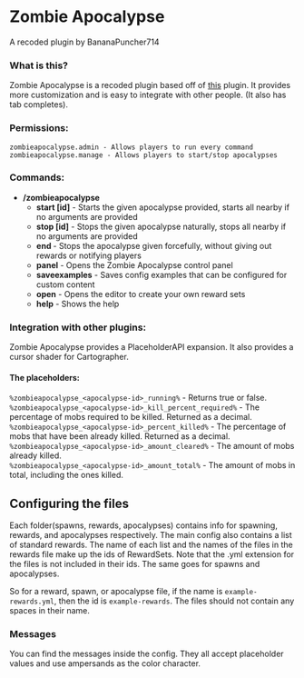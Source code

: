 # Zombie Apocalypse
A recoded plugin by BananaPuncher714
### What is this?
Zombie Apocalypse is a recoded plugin based off of [this](https://dev.bukkit.org/projects/zombieapocalypse) plugin.
It provides more customization and is easy to integrate with other people. (It also has tab completes).

### Permissions:
```
zombieapocalypse.admin - Allows players to run every command
zombieapocalypse.manage - Allows players to start/stop apocalypses
```

### Commands:
- **/zombieapocalypse**
  - **start \[id\]** - Starts the given apocalypse provided, starts all nearby if no arguments are provided
  - **stop \[id\]** - Stops the given apocalypse naturally, stops all nearby if no arguments are provided
  - **end <id>** - Stops the apocalypse given forcefully, without giving out rewards or notifying players
  - **panel** - Opens the Zombie Apocalypse control panel
  - **saveexamples** - Saves config examples that can be configured for custom content
  - **open** <reward set id> - Opens the editor to create your own reward sets
  - **help** - Shows the help
  
### Integration with other plugins:
Zombie Apocalypse provides a PlaceholderAPI expansion. It also provides a cursor shader for Cartographer.

#### The placeholders:
`%zombieapocalypse_<apocalypse-id>_running%` - Returns true or false.  
`%zombieapocalypse_<apocalypse-id>_kill_percent_required%` - The percentage of mobs required to be killed. Returned as a decimal.  
`%zombieapocalypse_<apocalypse-id>_percent_killed%` - The percentage of mobs that have been already killed.  Returned as a decimal.  
`%zombieapocalypse_<apocalypse-id>_amount_cleared%` - The amount of mobs already killed.  
`%zombieapocalypse_<apocalypse-id>_amount_total%` - The amount of mobs in total, including the ones killed.  

## Configuring the files
Each folder(spawns, rewards, apocalypses) contains info for spawning, rewards, and apocalypses respectively. The main config also contains a list of standard rewards. The name of each list and the names of the files in the rewards file make up the ids of RewardSets. Note that the .yml extension for the files is not included in their ids. The same goes for spawns and apocalypses.

So for a reward, spawn, or apocalypse file, if the name is `example-rewards.yml`, then the id is `example-rewards`. The files should not contain any spaces in their name.

### Messages
You can find the messages inside the config. They all accept placeholder values and use ampersands as the color character.
